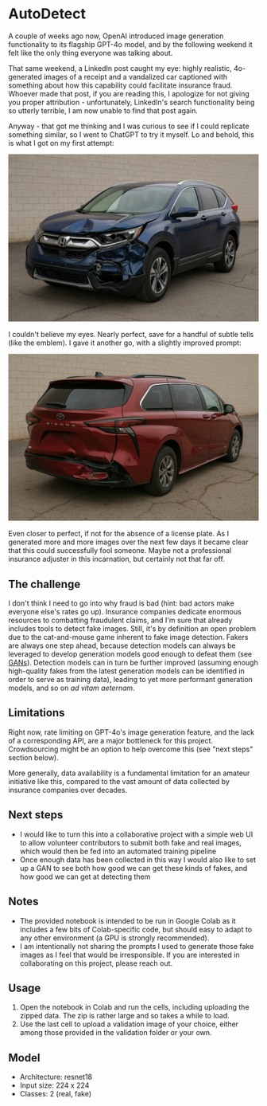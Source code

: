 # AutoDetect

A couple of weeks ago now, OpenAI introduced image generation functionality to its flagship GPT-4o model, and by the following weekend it felt like the only thing everyone was talking about.

That same weekend, a LinkedIn post caught my eye: highly realistic, 4o-generated images of a receipt and a vandalized car captioned with something about how this capability could facilitate insurance fraud. Whoever made that post, if you are reading this, I apologize for not giving you proper attribution - unfortunately, LinkedIn's search functionality being so utterly terrible, I am now unable to find that post again.

Anyway - that got me thinking and I was curious to see if I could replicate something similar, so I went to ChatGPT to try it myself. Lo and behold, this is what I got on my first attempt:

![](/data/fake/0.png)

I couldn't believe my eyes. Nearly perfect, save for a handful of subtle tells (like the emblem). I gave it another go, with a slightly improved prompt:

![](/data/fake/1.png)

Even closer to perfect, if not for the absence of a license plate. As I generated more and more images over the next few days it became clear that this could successfully fool someone. Maybe not a professional insurance adjuster in this incarnation, but certainly not that far off.

## The challenge

I don't think I need to go into why fraud is bad (hint: bad actors make everyone else's rates go up). Insurance companies dedicate enormous resources to combatting fraudulent claims, and I'm sure that already includes tools to detect fake images. Still, it's by definition an open problem due to the cat-and-mouse game inherent to fake image detection. Fakers are always one step ahead, because detection models can always be leveraged to develop generation models good enough to defeat them (see [GANs](https://en.wikipedia.org/wiki/Generative_adversarial_network)). Detection models can in turn be further improved (assuming enough high-quality fakes from the latest generation models can be identified in order to serve as training data), leading to yet more performant generation models, and so on *ad vitam aeternam*.

## Limitations

Right now, rate limiting on GPT-4o's image generation feature, and the lack of a corresponding API, are a major bottleneck for this project. Crowdsourcing might be an option to help overcome this (see "next steps" section below).

More generally, data availability is a fundamental limitation for an amateur initiative like this, compared to the vast amount of data collected by insurance companies over decades.

## Next steps

- I would like to turn this into a collaborative project with a simple web UI to allow volunteer contributors to submit both fake and real images, which would then be fed into an automated training pipeline
- Once enough data has been collected in this way I would also like to set up a GAN to see both how good we can get these kinds of fakes, and how good we can get at detecting them

## Notes
- The provided notebook is intended to be run in Google Colab as it includes a few bits of Colab-specific code, but should easy to adapt to any other environment (a GPU is strongly recommended).
- I am intentionally not sharing the prompts I used to generate those fake images as I feel that would be irresponsible. If you are interested in collaborating on this project, please reach out.

## Usage
1. Open the notebook in Colab and run the cells, including uploading the zipped data. The zip is rather large and so takes a while to load.
2. Use the last cell to upload a validation image of your choice, either among those provided in the validation folder or your own. 

## Model
- Architecture: resnet18
- Input size: 224 x 224
- Classes: 2 (real, fake)
